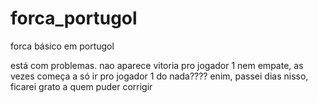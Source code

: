 # forca_portugol
forca básico em portugol


está com problemas. nao aparece vitoria pro jogador 1 nem empate, as vezes começa a só ir pro jogador 1 do nada???? enim, passei dias nisso, ficarei grato a quem puder corrigir
